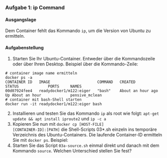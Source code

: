 ### Aufgabe 1: ip Command
#### Ausgangslage
Dem Container fehlt das Kommando <code>ip</code>, um die Version von Ubuntu zu ermitteln.

#### Aufgabenstellung
1. Starten Sie Ihr Ubuntu-Container. Entweder über die Kommandozeile oder über Ihren Desktop.
   Beispiel über die Kommando-Zeile:
```
# container image name ermitteln
docker ps -a
CONTAINER ID   IMAGE                     COMMAND   CREATED             STATUS             PORTS     NAMES
00d07924fee4   readydocker1/m122:eiger   "bash"    About an hour ago   Up About an hour             pensive_mclean
# container mit bash-Shell starten
docker run -it readydocker1/m122:eiger bash
```
2. Installieren und testen Sie das Kommando <code>ip</code> als root wie folgt:
   <code>apt-get update && apt install iproute2</code> und
   <code>ip -c a</code>
3. Kopieren Sie nun mit <code>docker cp [HOST-FILE] [CONTAINER-ID]:[PATH]</code>
   die Shell-Scripts 03*.sh einzeln ins temporäre Verzeichnis des Ubuntu-Containers. Die laufende Container-ID ermitteln Sie mit <code>docker ps</code>. Beispiel:
4. Starten Sie das Script <code>03a-source.sh</code> einmal direkt und danach mit dem Kommando <code>source</code>. Welchen Unterschied stellen Sie fest? 
